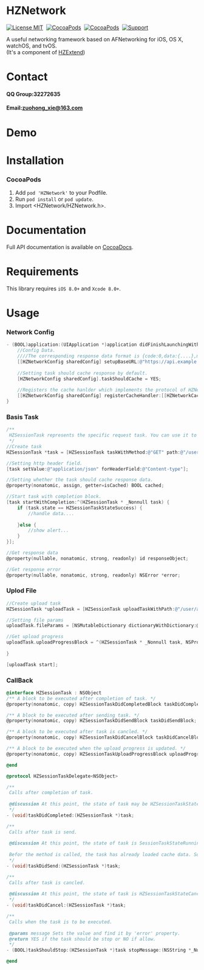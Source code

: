HZNetwork
==============

[![License MIT](https://img.shields.io/badge/license-MIT-green.svg?style=flat)](https://raw.githubusercontent.com/GeniusBrother/HZNetwork/master/LICENSE)&nbsp;
[![CocoaPods](https://img.shields.io/cocoapods/v/HZNetwork.svg?style=flat)](http://cocoapods.org/pods/HZNetwork)&nbsp;
[![CocoaPods](http://img.shields.io/cocoapods/p/HZNetwork.svg?style=flat)](http://cocoadocs.org/docsets/HZNetwork)&nbsp;
[![Support](https://img.shields.io/badge/support-iOS%208%2B%20-blue.svg?style=flat)](https://www.apple.com/nl/ios/)&nbsp;

A useful networking framework based on AFNetworking for iOS, OS X, watchOS, and tvOS.<br/>
(It's a component of [HZExtend](https://github.com/ibireme/HZExtend))

Contact
==============
#### QQ Group:32272635
#### Email:zuohong_xie@163.com


Demo
==============

Installation
==============
### CocoaPods

1. Add `pod 'HZNetwork'` to your Podfile.
2. Run `pod install` or `pod update`.
3. Import \<HZNetwork/HZNetwork.h\>.

Documentation
==============
Full API documentation is available on [CocoaDocs](http://cocoadocs.org/docsets/HZNetwork/).<br/>

Requirements
==============
This library requires `iOS 8.0+` and `Xcode 8.0+`.

Usage
==============
### Network Config
```objective-c
- (BOOL)application:(UIApplication *)application didFinishLaunchingWithOptions:(NSDictionary *)launchOptions {
    //Config Data.
    ////The corresponding response data format is {code:0,data:{....},msg:"success"}.
    [[HZNetworkConfig sharedConfig] setupBaseURL:@"https://api.example.com" codeKeyPath:@"code" msgKeyPath:@"msg" userAgent:@"HZNetwork Example" rightCode:0];
    
    //Setting task should cache response by default.
    [HZNetworkConfig sharedConfig].taskShouldCache = YES;
    
    //Registers the cache hanlder which implements the protocol of HZNetworkCache.
    [[HZNetworkConfig sharedConfig] registerCacheHandler:[[HZNetworkCacheHandler alloc] init]];                              
}    
```

### Basis Task
```objective-c
/**
 HZSessionTask represents the specific request task. You can use it to config parameters for request and get response data from it.
 */
//Create task
HZSessionTask *task = [HZSessionTask taskWithMethod:@"GET" path:@"/user/info" params:@{@"type":@6} delegate:self taskIdentifier:@"/user/info"];

//Setting http header field.
[task setValue:@"application/json" forHeaderField:@"Content-type"];

//Setting whether the task should cache response data.
@property(nonatomic, assign, getter=isCached) BOOL cached;

//Start task with completion block.
[task startWithCompletion:^(HZSessionTask * _Nonnull task) {
    if (task.state == HZSessionTaskStateSuccess) {
        //handle data....
        
    }else {
        //show alert...
    }
}];

//Get response data
@property(nullable, nonatomic, strong, readonly) id responseObject;

//Get response error
@property(nullable, nonatomic, strong, readonly) NSError *error;
```

### Uplod File
```objective-c
//Create upload task
HZSessionTask *uploadTask = [HZSessionTask uploadTaskWithPath:@"/user/avatar" params:@{@"id":@"3"} delegate:self taskIdentifier:@"/user/avatar"];

//Setting file params
uploadTask.fileParams = [NSMutableDictionary dictionaryWithDictionary:@{kHZFileMimeType:@"image/jpeg",kHZFileFormName:@"file",kHZFileURL:localPath}];

//Get upload progress
uploadTask.uploadProgressBlock = ^(HZSessionTask * _Nonnull task, NSProgress * _Nonnull progress) {
   
}

[uploadTask start];
```

### CallBack
```objective-c
@interface HZSessionTask : NSObject
/** A block to be executed after completion of task. */
@property(nonatomic, copy) HZSessionTaskDidCompletedBlock taskDidCompletedBlock;

/** A block to be executed after sending task. */
@property(nonatomic, copy) HZSessionTaskDidSendBlock taskDidSendBlock;

/** A block to be executed after task is cancled. */
@property(nonatomic, copy) HZSessionTaskDidCancelBlock taskDidCancelBlock;

/** A block to be executed when the upload progress is updated. */
@property(nonatomic, copy) HZSessionTaskUploadProgressBlock uploadProgressBlock;

@end

@protocol HZSessionTaskDelegate<NSObject>

/**
 Calls after completion of task.
 
 @discussion At this point, the state of task may be HZSessionTaskStateSuccess or HZSessionTaskStateFail.
 */
- (void)taskDidCompleted:(HZSessionTask *)task;

/**
 Calls after task is send.
 
 @discussion At this point, the state of task is SessionTaskStateRunning.
 
 Befor the method is called, the task has already loaded cache data. So you can use `responseObject` property to get cache data.
 */
- (void)taskDidSend:(HZSessionTask *)task;

/**
 Calls after task is cancled.
 
 @discussion At this point, the state of task is HZSessionTaskStateCancel.
 */
- (void)taskDidCancel:(HZSessionTask *)task;

/**
 Calls when the task is to be executed.
 
 @params message Sets the value and find it by 'error' property.
 @return YES if the task should be stop or NO if allow.
 */
- (BOOL)taskShouldStop:(HZSessionTask *)task stopMessage:(NSString *_Nullable __autoreleasing *_Nullable)message;

@end

```
